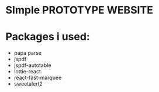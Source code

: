 # SImple PROTOTYPE WEBSITE

# Packages i used:
* papa parse
* jspdf
* jspdf-autotable
* lottie-react
* react-fast-marquee
* sweetalert2
